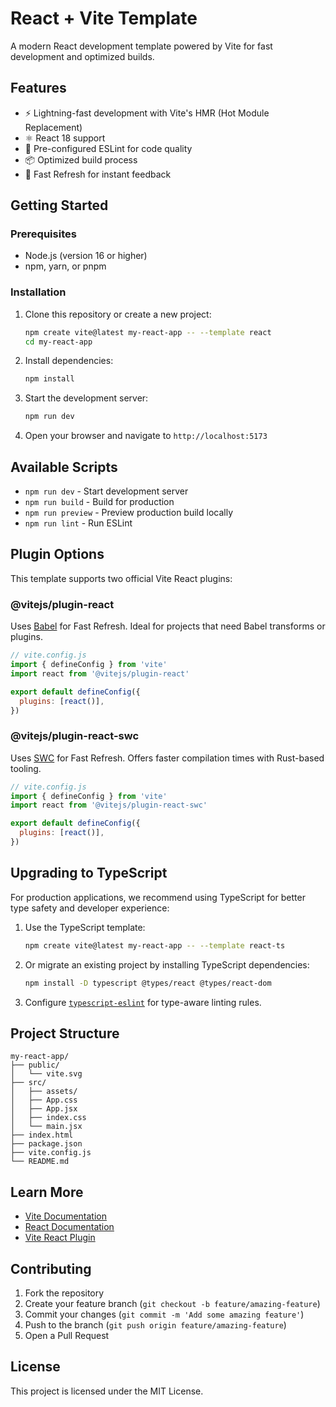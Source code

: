# React + Vite Template

A modern React development template powered by Vite for fast development and optimized builds.

## Features

- ⚡ Lightning-fast development with Vite's HMR (Hot Module Replacement)
- ⚛️ React 18 support
- 🔧 Pre-configured ESLint for code quality
- 📦 Optimized build process
- 🚀 Fast Refresh for instant feedback

## Getting Started

### Prerequisites

- Node.js (version 16 or higher)
- npm, yarn, or pnpm

### Installation

1. Clone this repository or create a new project:
   ```bash
   npm create vite@latest my-react-app -- --template react
   cd my-react-app
   ```

2. Install dependencies:
   ```bash
   npm install
   ```

3. Start the development server:
   ```bash
   npm run dev
   ```

4. Open your browser and navigate to `http://localhost:5173`

## Available Scripts

- `npm run dev` - Start development server
- `npm run build` - Build for production
- `npm run preview` - Preview production build locally
- `npm run lint` - Run ESLint

## Plugin Options

This template supports two official Vite React plugins:

### @vitejs/plugin-react
Uses [Babel](https://babeljs.io/) for Fast Refresh. Ideal for projects that need Babel transforms or plugins.

```js
// vite.config.js
import { defineConfig } from 'vite'
import react from '@vitejs/plugin-react'

export default defineConfig({
  plugins: [react()],
})
```

### @vitejs/plugin-react-swc
Uses [SWC](https://swc.rs/) for Fast Refresh. Offers faster compilation times with Rust-based tooling.

```js
// vite.config.js
import { defineConfig } from 'vite'
import react from '@vitejs/plugin-react-swc'

export default defineConfig({
  plugins: [react()],
})
```

## Upgrading to TypeScript

For production applications, we recommend using TypeScript for better type safety and developer experience:

1. Use the TypeScript template:
   ```bash
   npm create vite@latest my-react-app -- --template react-ts
   ```

2. Or migrate an existing project by installing TypeScript dependencies:
   ```bash
   npm install -D typescript @types/react @types/react-dom
   ```

3. Configure [`typescript-eslint`](https://typescript-eslint.io/) for type-aware linting rules.

## Project Structure

```
my-react-app/
├── public/
│   └── vite.svg
├── src/
│   ├── assets/
│   ├── App.css
│   ├── App.jsx
│   ├── index.css
│   └── main.jsx
├── index.html
├── package.json
├── vite.config.js
└── README.md
```

## Learn More

- [Vite Documentation](https://vitejs.dev/)
- [React Documentation](https://react.dev/)
- [Vite React Plugin](https://github.com/vitejs/vite-plugin-react)

## Contributing

1. Fork the repository
2. Create your feature branch (`git checkout -b feature/amazing-feature`)
3. Commit your changes (`git commit -m 'Add some amazing feature'`)
4. Push to the branch (`git push origin feature/amazing-feature`)
5. Open a Pull Request

## License

This project is licensed under the MIT License.